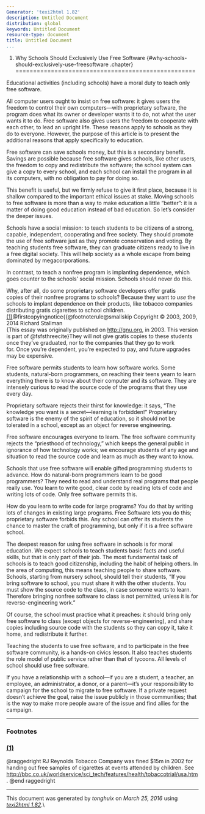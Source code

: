 ```yaml
---
Generator: 'texi2html 1.82'
description: Untitled Document
distribution: global
keywords: Untitled Document
resource-type: document
title: Untitled Document
...
```


1. Why Schools Should Exclusively Use Free Software {#why-schools-should-exclusively-use-freesoftware .chapter}
===================================================

Educational activities (including schools) have a moral duty to teach
only free software.

All computer users ought to insist on free software: it gives users the
freedom to control their own computers—with proprietary software, the
program does what its owner or developer wants it to do, not what the
user wants it to do. Free software also gives users the freedom to
cooperate with each other, to lead an upright life. These reasons apply
to schools as they do to everyone. However, the purpose of this article
is to present the additional reasons that apply specifically to
education.

Free software can save schools money, but this is a secondary benefit.
Savings are possible because free software gives schools, like other
users, the freedom to copy and redistribute the software; the school
system can give a copy to every school, and each school can install the
program in all its computers, with no obligation to pay for doing so.

This benefit is useful, but we firmly refuse to give it first place,
because it is shallow compared to the important ethical issues at stake.
Moving schools to free software is more than a way to make education a
little “better”: it is a matter of doing good education instead of bad
education. So let’s consider the deeper issues.

Schools have a social mission: to teach students to be citizens of a
strong, capable, independent, cooperating and free society. They should
promote the use of free software just as they promote conservation and
voting. By teaching students free software, they can graduate citizens
ready to live in a free digital society. This will help society as a
whole escape from being dominated by megacorporations.

In contrast, to teach a nonfree program is implanting dependence, which
goes counter to the schools’ social mission. Schools should never do
this.

Why, after all, do some proprietary software developers offer gratis
copies of their nonfree programs to schools? Because they want to *use*
the schools to implant dependence on their products, like tobacco
companies distributing gratis cigarettes to school
children.[(1)](#FOOT1)@firstcopyingnotice{{@footnoterule@smallskip
Copyright © 2003, 2009, 2014 Richard Stallman\
 {This essay was originally published on <http://gnu.org>, in 2003. This
version is part of @fsfsthreecite}They will not give gratis copies to
these students once they’ve graduated, nor to the companies that they go
to work for. Once you’re dependent, you’re expected to pay, and future
upgrades may be expensive.

Free software permits students to learn how software works. Some
students, natural-born programmers, on reaching their teens yearn to
learn everything there is to know about their computer and its software.
They are intensely curious to read the source code of the programs that
they use every day.

Proprietary software rejects their thirst for knowledge: it says, “The
knowledge you want is a secret—learning is forbidden!” Proprietary
software is the enemy of the spirit of education, so it should not be
tolerated in a school, except as an object for reverse engineering.

Free software encourages everyone to learn. The free software community
rejects the “priesthood of technology,” which keeps the general public
in ignorance of how technology works; we encourage students of any age
and situation to read the source code and learn as much as they want to
know.

Schools that use free software will enable gifted programming students
to advance. How do natural-born programmers learn to be good
programmers? They need to read and understand real programs that people
really use. You learn to write good, clear code by reading lots of code
and writing lots of code. Only free software permits this.

How do you learn to write code for large programs? You do that by
writing lots of changes in existing large programs. Free Software lets
you do this; proprietary software forbids this. Any school can offer its
students the chance to master the craft of programming, but only if it
is a free software school.

The deepest reason for using free software in schools is for moral
education. We expect schools to teach students basic facts and useful
skills, but that is only part of their job. The most fundamental task of
schools is to teach good citizenship, including the habit of helping
others. In the area of computing, this means teaching people to share
software. Schools, starting from nursery school, should tell their
students, “If you bring software to school, you must share it with the
other students. You must show the source code to the class, in case
someone wants to learn. Therefore bringing nonfree software to class is
not permitted, unless it is for reverse-engineering work.”

Of course, the school must practice what it preaches: it should bring
only free software to class (except objects for reverse-engineering),
and share copies including source code with the students so they can
copy it, take it home, and redistribute it further.

Teaching the students to use free software, and to participate in the
free software community, is a hands-on civics lesson. It also teaches
students the role model of public service rather than that of tycoons.
All levels of school should use free software.

If you have a relationship with a school—if you are a student, a
teacher, an employee, an administrator, a donor, or a parent—it’s
your responsibility to campaign for the school to migrate to free
software. If a private request doesn’t achieve the goal, raise the issue
publicly in those communities; that is the way to make more people aware
of the issue and find allies for the campaign.

<div class="footnote">

------------------------------------------------------------------------

### Footnotes

### [(1)](#DOCF1)

@raggedright RJ Reynolds Tobacco Company was fined \$15m in 2002 for
handing out free samples of cigarettes at events attended by children.
See
<http://bbc.co.uk/worldservice/sci_tech/features/health/tobaccotrial/usa.htm>.
@end raggedright

</div>

------------------------------------------------------------------------

This document was generated by *tonghuix* on *March 25, 2016* using
[*texi2html 1.82*](http://www.nongnu.org/texi2html/).\
